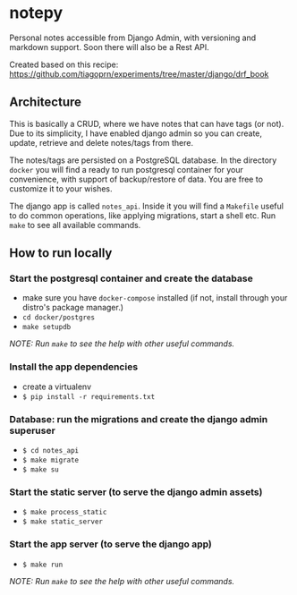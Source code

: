 # notepy 

Personal notes accessible from Django Admin, with versioning and markdown support. Soon there will also be a Rest API. 

Created based on this recipe: https://github.com/tiagoprn/experiments/tree/master/django/drf_book

## Architecture

This is basically a CRUD, where we have notes that can have tags (or not). Due to its simplicity, I have enabled django 
admin so you can create, update, retrieve and delete notes/tags from there. 

The notes/tags are persisted on a PostgreSQL database. In the directory `docker` you will find a ready to run 
postgresql container for your convenience, with support of backup/restore of data. You are free to customize it to your
wishes.   

The django app is called `notes_api`. Inside it you will find a `Makefile` useful to do common operations, 
like applying migrations, start a shell etc. Run `make` to see all available commands. 

## How to run locally

### Start the postgresql container and create the database
- make sure you have `docker-compose` installed (if not, install through your distro's package manager.)
- `cd docker/postgres`
- `make setupdb` 

*NOTE: Run `make` to see the help with other useful commands.*


### Install the app dependencies
- create a virtualenv
- `$ pip install -r requirements.txt`


### Database: run the migrations and create the django admin superuser
- `$ cd notes_api`
- `$ make migrate`
- `$ make su` 


### Start the static server (to serve the django admin assets)
- `$ make process_static`
- `$ make static_server` 


### Start the app server (to serve the django app)
- `$ make run`

*NOTE: Run `make` to see the help with other useful commands.*
